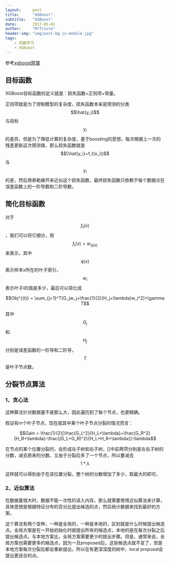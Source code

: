 ```yaml
---
layout:     post
title:      "XGBoost"
subtitle:   "XGBoost"
date:       2017-05-01
author:     "MrTriste"
header-img: "img/post-bg-js-module.jpg"
tags:
    - 机器学习
    - XGBoost
---
```



参考[xgboost原理](http://blog.csdn.net/a819825294/article/details/51206410)



## 目标函数

XGBoost目标函数的定义就是：损失函数+正则项+常量。

正则项就是为了控制模型的复杂度，损失函数本来是预测的分类$$\hat{y_i}$$与目标$$y_i$$的差异，但是为了降低计算的复杂度，基于boosting的思想，每次根据上一次的残差更新这次预测值，那么损失函数就是$$(\hat{y_i}+f_t(x_i))$$与$$y_i$$的差，然后用泰勒展开来近似这个损失函数，最终损失函数只依赖于每个数据点在误差函数上的一阶导数和二阶导数。



## 简化目标函数

对于$$f_t(x)$$，我们可以将它细分，用$$f_t(x)=w_{q(x)}$$来表示，其中$$q(x)$$表示样本x所在的叶子索引，$$w_i$$表示叶子i的值是多少，最后可以简化成

$$Obj^{(t)} = \sum_{j=1}^T[G_jw_j+\frac{1}{2}(H_j+\lambda)w_i^2]+\gamma T$$

其中$$G_j$$和$$H_j$$分别是误差函数的一阶导和二阶导，$$T$$是叶子节点数。



##  分裂节点算法

###    1、贪心法

这种算法针对数据量不是那么大，因此遍历到了每个节点，也更精确。

假设有m个叶子节点，现在就其中某个叶子节点分裂的情况而言：

$$Gain = \frac{1}{2}[\frac{G_L^2}{H_L+\lambda}+\frac{G_R^2}{H_R+\lambda}-\frac{(G_L+G_R)^2}{H_L+H_R+\lambda}]-\lambda$$

在节点的某个位置分裂时，会形成左子树和右子树，[]中前两项分别是左右子树的分数，减去原来的分数，又由于分裂后多了一个节点，所以要减去$$1*\lambda$$

这样就可以得到由于在该位置分裂，整个树的分数增加了多少，取最大的即可。

###    2、近似算法

在数据量很大时，数据不能一次性的读入内存，那么就需要使用近似算法来计算，具体思想是根据特征分布的百分比提出候选的点，然后统计数据来找到最好的方案。

这个算法有两个变种，一种是全局的，一种是本地的，区别就是什么时候提出候选点。全局方案是在一开始初始化时就提出所有的候选点，本地的是在每次分裂之后提出候选点。与本地方案比，全局方案需要更少的提出步骤。但是，通常来说，全局方案也需要更多的候选点，因为一旦proposed后，这些候选点就不变了，但是本地方案每次分裂后都会重新提出，所以在有更深深度的树中，local proposal会提出更适合的点。





